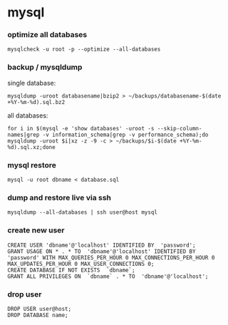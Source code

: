 # mysql
### optimize all databases
    mysqlcheck -u root -p --optimize --all-databases

### backup / mysqldump
single database:

    mysqldump -uroot databasename|bzip2 > ~/backups/databasename-$(date +%Y-%m-%d).sql.bz2

all databases:

    for i in $(mysql -e 'show databases' -uroot -s --skip-column-names|grep -v information_schema|grep -v performance_schema);do mysqldump -uroot $i|xz -z -9 -c > ~/backups/$i-$(date +%Y-%m-%d).sql.xz;done

### mysql restore
    mysql -u root dbname < database.sql

### dump and restore live via ssh
    mysqldump --all-databases | ssh user@host mysql

### create new user
    CREATE USER 'dbname'@'localhost' IDENTIFIED BY  'password';
    GRANT USAGE ON * . * TO  'dbname'@'localhost' IDENTIFIED BY  'password' WITH MAX_QUERIES_PER_HOUR 0 MAX_CONNECTIONS_PER_HOUR 0 MAX_UPDATES_PER_HOUR 0 MAX_USER_CONNECTIONS 0;
    CREATE DATABASE IF NOT EXISTS  `dbname`;
    GRANT ALL PRIVILEGES ON  `dbname` . * TO  'dbname'@'localhost';

### drop user
    DROP USER user@host;
    DROP DATABASE name;

